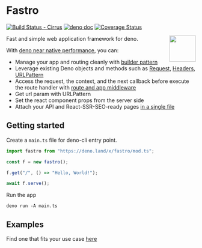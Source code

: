 # Fastro

[![Build Status - Cirrus][]][Build status]
[![deno doc](https://doc.deno.land/badge.svg)](https://deno.land/x/fastro/mod.ts)
[![Coverage Status](https://coveralls.io/repos/github/fastrodev/fastro/badge.svg?branch=main)](https://coveralls.io/github/fastrodev/fastro?branch=main)

<img align="right" src="https://avatars.githubusercontent.com/u/84224795" height="70px">

Fast and simple web application framework for deno.

With
[deno near native performance](https://fastro.dev/benchmarks), you
can:

- Manage your app and routing cleanly with
  [builder pattern](https://en.wikipedia.org/wiki/Builder_pattern)
- Leverage existing Deno objects and methods such as
  [Request](https://deno.land/api?s=Request),
  [Headers](https://deno.land/api?s=Headers),
  [URLPattern](https://developer.mozilla.org/en-US/docs/Web/API/URL_Pattern_API)
- Access the request, the context, and the next callback before execute the
  route handler with
  [route and app middleware](https://github.com/fastrodev/fastro/blob/main/examples/middleware.ts)
- Get url param with URLPattern
- Set the react component props from the server side 
- Attach your API and React-SSR-SEO-ready pages [in a single file](https://github.com/fastrodev/fastro/blob/main/examples/ssr.ts)

## Getting started

Create a `main.ts` file for deno-cli entry point.

```ts
import fastro from "https://deno.land/x/fastro/mod.ts";

const f = new fastro();

f.get("/", () => "Hello, World!");

await f.serve();
```

Run the app

```
deno run -A main.ts
```

## Examples

Find one that fits your use case
[here](https://github.com/fastrodev/fastro/tree/main/examples)

[Build Status - Cirrus]: https://github.com/fastrodev/fastro/workflows/ci/badge.svg?branch=main&event=push
[Build status]: https://github.com/fastrodev/fastro/actions
